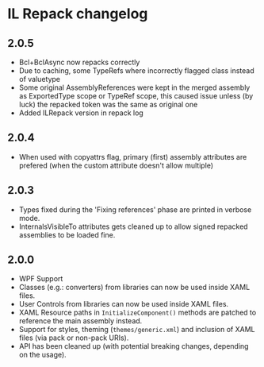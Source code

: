 IL Repack changelog
====================

2.0.5
-------
* Bcl+BclAsync now repacks correctly
 * Due to caching, some TypeRefs where incorrectly flagged class instead of valuetype
 * Some original AssemblyReferences were kept in the merged assembly as ExportedType scope or TypeRef scope, this caused issue unless (by luck) the repacked token was the same as original one
* Added ILRepack version in repack log

2.0.4
-------
* When used with copyattrs flag, primary (first) assembly attributes are prefered
  (when the custom attribute doesn't allow multiple)

2.0.3
-------
* Types fixed during the 'Fixing references' phase are printed in verbose mode.
* InternalsVisibleTo attributes gets cleaned up to allow signed repacked assemblies to be loaded fine.

2.0.0
-------

* WPF Support
 * Classes (e.g.: converters) from libraries can now be used inside XAML files.
 * User Controls from libraries can now be used inside XAML files.
 * XAML Resource paths in `InitializeComponent()` methods are patched to reference the main assembly instead.
 * Support for styles, theming (`themes/generic.xml`) and inclusion of XAML files (via pack or non-pack URIs).
* API has been cleaned up (with potential breaking changes, depending on the usage).
